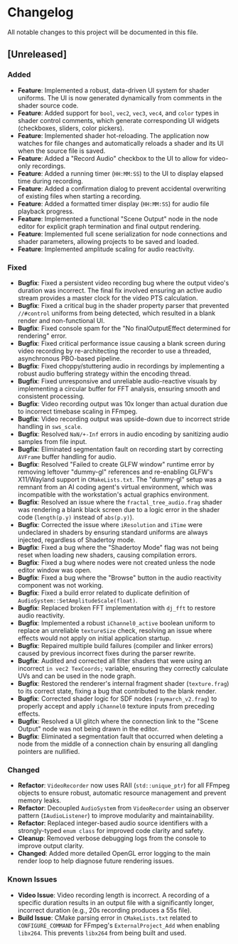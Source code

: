# Changelog

All notable changes to this project will be documented in this file.

## [Unreleased]

### Added
- **Feature**: Implemented a robust, data-driven UI system for shader uniforms. The UI is now generated dynamically from comments in the shader source code.
- **Feature**: Added support for `bool`, `vec2`, `vec3`, `vec4`, and `color` types in shader control comments, which generate corresponding UI widgets (checkboxes, sliders, color pickers).
- **Feature**: Implemented shader hot-reloading. The application now watches for file changes and automatically reloads a shader and its UI when the source file is saved.
- **Feature**: Added a "Record Audio" checkbox to the UI to allow for video-only recordings.
- **Feature**: Added a running timer (`HH:MM:SS`) to the UI to display elapsed time during recording.
- **Feature**: Added a confirmation dialog to prevent accidental overwriting of existing files when starting a recording.
- **Feature**: Added a formatted timer display (`HH:MM:SS`) for audio file playback progress.
- **Feature**: Implemented a functional "Scene Output" node in the node editor for explicit graph termination and final output rendering.
- **Feature**: Implemented full scene serialization for node connections and shader parameters, allowing projects to be saved and loaded.
- **Feature**: Implemented amplitude scaling for audio reactivity.

### Fixed
- **Bugfix**: Fixed a persistent video recording bug where the output video's duration was incorrect. The final fix involved ensuring an active audio stream provides a master clock for the video PTS calculation.
- **Bugfix**: Fixed a critical bug in the shader property parser that prevented `//#control` uniforms from being detected, which resulted in a blank render and non-functional UI.
- **Bugfix**: Fixed console spam for the "No finalOutputEffect determined for rendering" error.
- **Bugfix**: Fixed critical performance issue causing a blank screen during video recording by re-architecting the recorder to use a threaded, asynchronous PBO-based pipeline.
- **Bugfix**: Fixed choppy/stuttering audio in recordings by implementing a robust audio buffering strategy within the encoding thread.
- **Bugfix**: Fixed unresponsive and unreliable audio-reactive visuals by implementing a circular buffer for FFT analysis, ensuring smooth and consistent processing.
- **Bugfix**: Video recording output was 10x longer than actual duration due to incorrect timebase scaling in FFmpeg.
- **Bugfix**: Video recording output was upside-down due to incorrect stride handling in `sws_scale`.
- **Bugfix**: Resolved `NaN/+-Inf` errors in audio encoding by sanitizing audio samples from file input.
- **Bugfix**: Eliminated segmentation fault on recording start by correcting `AVFrame` buffer handling for audio.
- **Bugfix**: Resolved "Failed to create GLFW window" runtime error by removing leftover "dummy-gl" references and re-enabling GLFW's X11/Wayland support in `CMakeLists.txt`. The "dummy-gl" setup was a remnant from an AI coding agent's virtual environment, which was incompatible with the workstation's actual graphics environment.
- **Bugfix**: Resolved an issue where the `fractal_tree_audio.frag` shader was rendering a blank black screen due to a logic error in the shader code (`length(p.y)` instead of `abs(p.y)`).
- **Bugfix**: Corrected the issue where `iResolution` and `iTime` were undeclared in shaders by ensuring standard uniforms are always injected, regardless of Shadertoy mode.
- **Bugfix**: Fixed a bug where the "Shadertoy Mode" flag was not being reset when loading new shaders, causing compilation errors.
- **Bugfix**: Fixed a bug where nodes were not created unless the node editor window was open.
- **Bugfix**: Fixed a bug where the "Browse" button in the audio reactivity component was not working.
- **Bugfix**: Fixed a build error related to duplicate definition of `AudioSystem::SetAmplitudeScale(float)`.
- **Bugfix**: Replaced broken FFT implementation with `dj_fft` to restore audio reactivity.
- **Bugfix**: Implemented a robust `iChannel0_active` boolean uniform to replace an unreliable `textureSize` check, resolving an issue where effects would not apply on initial application startup.
- **Bugfix**: Repaired multiple build failures (compiler and linker errors) caused by previous incorrect fixes during the parser rewrite.
- **Bugfix**: Audited and corrected all filter shaders that were using an incorrect `in vec2 TexCoords;` variable, ensuring they correctly calculate UVs and can be used in the node graph.
- **Bugfix**: Restored the renderer's internal fragment shader (`texture.frag`) to its correct state, fixing a bug that contributed to the blank render.
- **Bugfix**: Corrected shader logic for SDF nodes (`raymarch_v2.frag`) to properly accept and apply `iChannel0` texture inputs from preceding effects.
- **Bugfix**: Resolved a UI glitch where the connection link to the "Scene Output" node was not being drawn in the editor.
- **Bugfix**: Eliminated a segmentation fault that occurred when deleting a node from the middle of a connection chain by ensuring all dangling pointers are nullified.

### Changed
- **Refactor**: `VideoRecorder` now uses RAII (`std::unique_ptr`) for all FFmpeg objects to ensure robust, automatic resource management and prevent memory leaks.
- **Refactor**: Decoupled `AudioSystem` from `VideoRecorder` using an observer pattern (`IAudioListener`) to improve modularity and maintainability.
- **Refactor**: Replaced integer-based audio source identifiers with a strongly-typed `enum class` for improved code clarity and safety.
- **Cleanup**: Removed verbose debugging logs from the console to improve output clarity.
- **Changed**: Added more detailed OpenGL error logging to the main render loop to help diagnose future rendering issues.

### Known Issues
- **Video Issue**: Video recording length is incorrect. A recording of a specific duration results in an output file with a significantly longer, incorrect duration (e.g., 20s recording produces a 55s file).
- **Build Issue**: CMake parsing error in `CMakeLists.txt` related to `CONFIGURE_COMMAND` for FFmpeg's `ExternalProject_Add` when enabling `libx264`. This prevents `libx264` from being built and used.